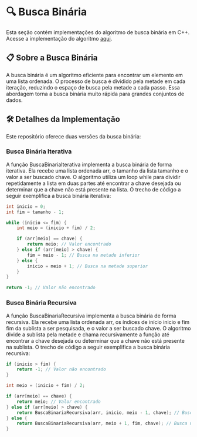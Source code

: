 # 🔍 Busca Binária

Esta seção contém implementações do algoritmo de busca binária em C++. Acesse a implementação do algoritmo [aqui](buscabinaria.hpp).

## 📋 Sobre a Busca Binária
A busca binária é um algoritmo eficiente para encontrar um elemento em uma lista ordenada. O processo de busca é dividido pela metade em cada iteração, reduzindo o espaço de busca pela metade a cada passo. Essa abordagem torna a busca binária muito rápida para grandes conjuntos de dados.


## 🛠️ Detalhes da Implementação 
Este repositório oferece duas versões da busca binária:

### Busca Binária Iterativa
A função BuscaBinariaIterativa implementa a busca binária de forma iterativa. Ela recebe uma lista ordenada arr, o tamanho da lista tamanho e o valor a ser buscado chave. O algoritmo utiliza um loop while para dividir repetidamente a lista em duas partes até encontrar a chave desejada ou determinar que a chave não está presente na lista. O trecho de código a seguir exemplifica a busca binária iterativa:
```cpp
int inicio = 0;
int fim = tamanho - 1;

while (inicio <= fim) {
    int meio = (inicio + fim) / 2;

    if (arr[meio] == chave) {
        return meio; // Valor encontrado
    } else if (arr[meio] > chave) {
        fim = meio - 1; // Busca na metade inferior
    } else {
        inicio = meio + 1; // Busca na metade superior
    }
}

return -1; // Valor não encontrado
```

### Busca Binária Recursiva
A função BuscaBinariaRecursiva implementa a busca binária de forma recursiva. Ela recebe uma lista ordenada arr, os índices de início inicio e fim fim da sublista a ser pesquisada, e o valor a ser buscado chave. O algoritmo divide a sublista pela metade e chama recursivamente a função até encontrar a chave desejada ou determinar que a chave não está presente na sublista. O trecho de código a seguir exemplifica a busca binária recursiva:
```cpp
if (inicio > fim) {
    return -1; // Valor não encontrado
}

int meio = (inicio + fim) / 2;

if (arr[meio] == chave) {
    return meio; // Valor encontrado
} else if (arr[meio] > chave) {
    return BuscaBinariaRecursiva(arr, inicio, meio - 1, chave); // Busca na metade inferior
} else {
    return BuscaBinariaRecursiva(arr, meio + 1, fim, chave); // Busca na metade superior
}
```

